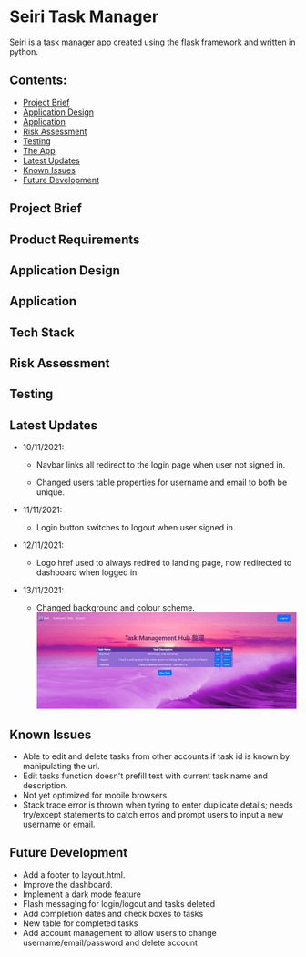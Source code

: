 # Seiri Task Manager

Seiri is a task manager app created using the flask framework and written in python.

## Contents:

- [Project Brief](#Project-Brief)
- [Application Design](#Application-Design)
- [Application](#Application)
- [Risk Assessment](#Risk-Assessment)
- [Testing](#Testing)
- [The App](#The-App)
- [Latest Updates](#Updates)
- [Known Issues](#Known-Issues)
- [Future Development](#Future-Development)

## Project Brief

## Product Requirements

## Application Design

## Application

## Tech Stack

## Risk Assessment

## Testing

## Latest Updates

- 10/11/2021:

  - Navbar links all redirect to the login page when user not signed in.

  - Changed users table properties for username and email to both be unique.

- 11/11/2021:

  - Login button switches to logout when user signed in.

- 12/11/2021:

  - Logo href used to always redired to landing page, now redirected to dashboard when logged in.

- 13/11/2021:
  - Changed background and colour scheme.
    ![current state](https://github.com/BrxdPvrple/seiri_task_manager/blob/main/documents/Tasks_Final.png)

## Known Issues

- Able to edit and delete tasks from other accounts if task id is known by manipulating the url.
- Edit tasks function doesn't prefill text with current task name and description.
- Not yet optimized for mobile browsers.
- Stack trace error is thrown when tyring to enter duplicate details; needs try/except statements to catch erros and prompt users to input a new username or email.

## Future Development

- Add a footer to layout.html.
- Improve the dashboard.
- Implement a dark mode feature
- Flash messaging for login/logout and tasks deleted
- Add completion dates and check boxes to tasks
- New table for completed tasks
- Add account management to allow users to change username/email/password and delete account
